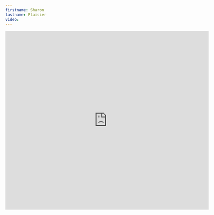 ```yaml
--- 
firstname: Sharon
lastname: Plaisier
video: 
--- 
```


<iframe src="https://player.vimeo.com/video/560844272" width="640" height="564" frameborder="0" allow="autoplay; fullscreen" allowfullscreen></iframe>